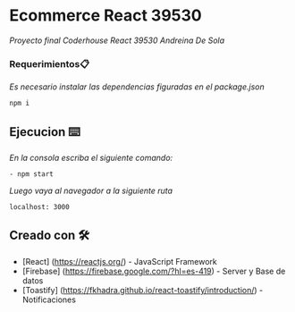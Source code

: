 # Ecommerce React 39530

_Proyecto final Coderhouse React 39530_
_Andreina De Sola_

### Requerimientos📋

_Es necesario instalar las dependencias figuradas en el package.json_

```
npm i 
```
## Ejecucion ⌨️
_En la consola escriba el siguiente comando:_
```
- npm start
```
_Luego vaya al navegador a la siguiente ruta_
```
localhost: 3000
```
## Creado con 🛠️

* [React] (https://reactjs.org/) - JavaScript Framework
* [Firebase] (https://firebase.google.com/?hl=es-419) - Server y Base de datos
* [Toastify] (https://fkhadra.github.io/react-toastify/introduction/) - Notificaciones

